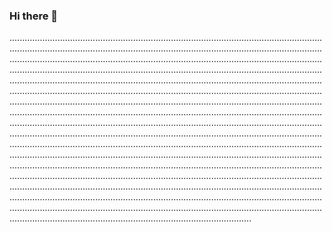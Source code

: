 ### Hi there 👋

............................................................................................................................................................................................................................................................................................................................................................................................................................................................................................................................................................................................................................................................................................................................................................................................................................................................................................................................................................................................................................................................................................................................................................................................................................................................................................................................................................................................................................................................................................................................................................................................................................................................................................................................................................................................................................................................................................................................................................................................................................................................................................................................................................................................................................................................................................